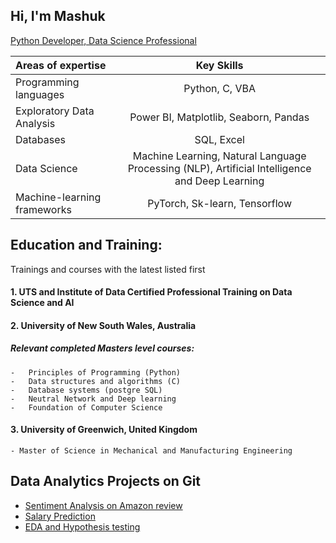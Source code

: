 ## Hi, I'm Mashuk 
[Python Developer, Data Science Professional](https://github.com/mashukul/data_analytics/tree/main)

| Areas of expertise      | Key Skills |
| :---        |    :----:   |
| Programming languages      | Python, C, VBA       |
| Exploratory Data Analysis   | Power BI, Matplotlib, Seaborn, Pandas       |
| Databases  | SQL, Excel        |
| Data Science   | Machine Learning, Natural Language Processing (NLP), Artificial Intelligence and Deep Learning       |
| Machine-learning frameworks   | PyTorch, Sk-learn, Tensorflow        | 

## Education and Training:

Trainings and courses with the latest listed first

#### 1. UTS and Institute of Data Certified Professional Training on Data Science and AI
#### 2. University of New South Wales, Australia 
##### Relevant completed Masters level courses:
    -	Principles of Programming (Python)
    -	Data structures and algorithms (C)
    -	Database systems (postgre SQL)
    -	Neutral Network and Deep learning
    -	Foundation of Computer Science

#### 3. University of Greenwich, United Kingdom
    - Master of Science in Mechanical and Manufacturing Engineering

## Data Analytics Projects on Git
* [Sentiment Analysis on Amazon review](https://github.com/mashukul/data_analytics/tree/main/Data%20Projects/Review%20Sentiment%20Analysis)
* [Salary Prediction](https://github.com/mashukul/data_analytics/tree/main/Data%20Projects/Predicting%20Salary)
* [EDA and Hypothesis testing](https://github.com/mashukul/data_analytics/tree/main/Data%20Projects/EDA%20and%20Hypothesis%20testing)

